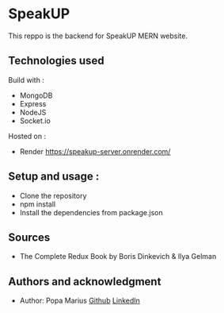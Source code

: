 # SpeakUP

This reppo is the backend for SpeakUP MERN website.


## Technologies used

Build with : 

- MongoDB
- Express
- NodeJS
- Socket.io

Hosted on :
- Render https://speakup-server.onrender.com/

## Setup and usage : 
- Clone the repository
- npm install
- Install the dependencies from package.json

## Sources

- The Complete Redux Book by Boris Dinkevich & Ilya Gelman

## Authors and acknowledgment

- Author: Popa Marius [Github](https://github.com/izaacyo) [LinkedIn](https://www.linkedin.com/in/popamariuspetrut/)
